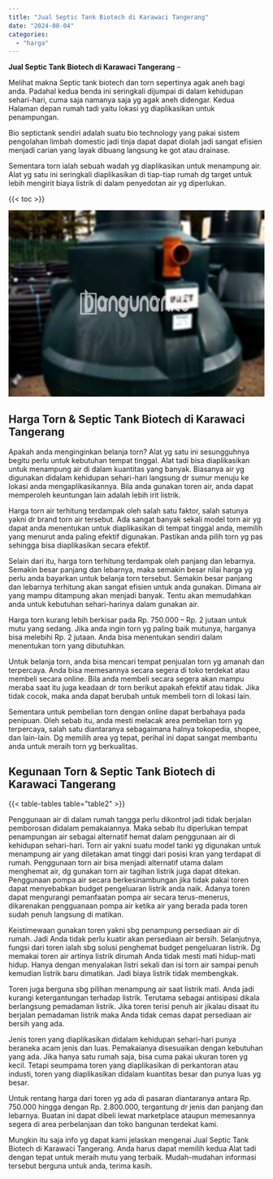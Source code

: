 ```yaml
---
title: "Jual Septic Tank Biotech di Karawaci Tangerang"
date: "2024-08-04"
categories: 
  - "harga"
---
```


**Jual Septic Tank Biotech di Karawaci Tangerang** –

Melihat makna Septic tank biotech dan torn sepertinya agak aneh bagi anda. Padahal kedua benda ini seringkali dijumpai di dalam kehidupan sehari-hari, cuma saja namanya saja yg agak aneh didengar. Kedua Halaman depan rumah tadi yaitu lokasi yg diaplikasikan untuk penampungan.

Bio septictank sendiri adalah suatu bio technology yang pakai sistem pengolahan limbah domestic jadi tinja dapat dapat diolah jadi sangat efisien menjadi carian yang layak dibuang langsung ke got atau drainase.

Sementara torn ialah sebuah wadah yg diaplikasikan untuk menampung air. Alat yg satu ini seringkali diaplikasikan di tiap-tiap rumah dg target untuk lebih mengirit biaya listrik di dalam penyedotan air yg diperlukan.

{{< toc >}}

![Jual Septic Tank Biotech di Karawaci Tangerang](/images/jual-bio-septictank-47.png)

## Harga Torn & Septic Tank Biotech di Karawaci Tangerang

Apakah anda menginginkan belanja torn? Alat yg satu ini sesungguhnya begitu perlu untuk kebutuhan tempat tinggal. Alat tadi bisa diaplikasikan untuk menampung air di dalam kuantitas yang banyak. Biasanya air yg digunakan didalam kehidupan sehari-hari langsung dr sumur menuju ke lokasi anda mengaplikasikannya. Bila anda gunakan toren air, anda dapat memperoleh keuntungan lain adalah lebih irit listrik.

Harga torn air terhitung terdampak oleh salah satu faktor, salah satunya yakni dr brand torn air tersebut. Ada sangat banyak sekali model torn air yg dapat anda menentukan untuk diaplikasikan di tempat tinggal anda, memilih yang menurut anda paling efektif digunakan. Pastikan anda pilih torn yg pas sehingga bisa diaplikasikan secara efektif.

Selain dari itu, harga torn terhitung terdampak oleh panjang dan lebarnya. Semakin besar panjang dan lebarnya, maka semakin besar nilai harga yg perlu anda bayarkan untuk belanja torn tersebut. Semakin besar panjang dan lebarnya terhitung akan sangat efisien untuk anda gunakan. Dimana air yang mampu ditampung akan menjadi banyak. Tentu akan memudahkan anda untuk kebutuhan sehari-harinya dalam gunakan air.

Harga torn kurang lebih berkisar pada Rp. 750.000 – Rp. 2 jutaan untuk mutu yang sedang. Jika anda ingin torn yg paling baik mutunya, harganya bisa melebihi Rp. 2 jutaan. Anda bisa menentukan sendiri dalam menentukan torn yang dibutuhkan.

Untuk belanja torn, anda bisa mencari tempat penjualan torn yg amanah dan terpercaya. Anda bisa memesannya secara segera di toko terdekat atau membeli secara online. Bila anda membeli secara segera akan mampu meraba saat itu juga keadaan dr torn berikut apakah efektif atau tidak. Jika tidak cocok, maka anda dapat berubah untuk membeli torn di lokasi lain.

Sementara untuk pembelian torn dengan online dapat berbahaya pada penipuan. Oleh sebab itu, anda mesti melacak area pembelian torn yg terpercaya, salah satu diantaranya sebagaimana halnya tokopedia, shopee, dan lain-lain. Dg memilih area yg tepat, perihal ini dapat sangat membantu anda untuk meraih torn yg berkualitas.

## Kegunaan Torn & Septic Tank Biotech di Karawaci Tangerang

{{< table-tables table="table2" >}}

Penggunaan air di dalam rumah tangga perlu dikontrol jadi tidak berjalan pemborosan didalam pemakaiannya. Maka sebab itu diperlukan tempat penampungan air sebagai alternatif hemat dalam penggunaan air di kehidupan sehari-hari. Torn air yakni suatu model tanki yg digunakan untuk menampung air yang diletakan amat tinggi dari posisi kran yang terdapat di rumah. Penggunaan torn air bisa menjadi alternatif utama dalam menghemat air, dg gunakan torn air tagihan listrik juga dapat ditekan. Penggunaan pompa air secara berkesinambungan jika tidak pakai toren dapat menyebabkan budget pengeluaran listrik anda naik. Adanya toren dapat mengurangi pemanfaatan pompa air secara terus-menerus, dikarenakan pengguanaan pompa air ketika air yang berada pada toren sudah penuh langsung di matikan.

Keistimewaan gunakan toren yakni sbg penampung persediaan air di rumah. Jadi Anda tidak perlu kuatir akan persediaan air bersih. Selanjutnya, fungsi dari toren ialah sbg solusi penghemat budget pengeluaran listrik. Dg memakai toren air artinya listrik dirumah Anda tidak mesti mati hidup-mati hidup. Hanya dengan menyalakan listri sekali dan isi torn air sampai penuh kemudian listrik baru dimatikan. Jadi biaya listrik tidak membengkak.

Toren juga berguna sbg pilihan menampung air saat listrik mati. Anda jadi kurangi ketergantungan terhadap listrik. Terutama sebagai antisipasi dikala berlangsung pemadaman listrik. Jika toren terisi penuh air jikalau disaat itu berjalan pemadaman listrik maka Anda tidak cemas dapat persediaan air bersih yang ada.

Jenis toren yang diaplikasikan didalam kehidupan sehari-hari punya beraneka acam jenis dan luas. Pemakaianya disesuaikan dengan kebutuhan yang ada. Jika hanya satu rumah saja, bisa cuma pakai ukuran toren yg kecil. Tetapi seumpama toren yang diaplikasikan di perkantoran atau industi, toren yang diaplikasikan didalam kuantitas besar dan punya luas yg besar.

Untuk rentang harga dari toren yg ada di pasaran diantaranya antara Rp. 750.000 hingga dengan Rp. 2.800.000, tergantung dr jenis dan panjang dan lebarnya. Buatan ini dapat dibeli lewat marketplace ataupun memesannya segera di area perbelanjaan dan toko bangunan terdekat kami.

Mungkin itu saja info yg dapat kami jelaskan mengenai Jual Septic Tank Biotech di Karawaci Tangerang. Anda harus dapat memilih kedua Alat tadi dengan tepat untuk meraih mutu yang terbaik. Mudah-mudahan informasi tersebut berguna untuk anda, terima kasih.

